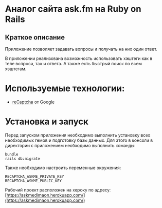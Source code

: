 # Аналог сайта ask.fm на Ruby on Rails

## Краткое описание

Приложение позволяет задавать вопросы и получать на них один ответ.

В приложении реализована возможность использовать хэштеги как в теле вопроса, так и ответа. А также есть быстрый поиск по всем хэштегам.

# Используемые технологии:
 
  - [reCaptcha](https://www.google.com/recaptcha/intro/v3beta.html) от Google

# Установка и запуск

Перед запуском приложения необходимо выполнить установку всех необходимых гемов и подготовку базы данных. Для этого в консоли в директории с приложением необходимо выполнить команды:

    bundle
    rails db:migrate

Также необходимо настроить переменные окружения:

    RECAPTCHA_ASKME_PRIVATE_KEY
    RECAPTCHA_ASKME_PUBLIC_KEY
    
 Рабочий проект расположен на хероку по адресу: [https://askmedimaon.herokuapp.com/](https://askmedimaon.herokuapp.com/)

